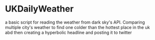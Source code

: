 # UKDailyWeather

a basic script for reading the weather from dark sky's API. Comparing multiple city's weather to find one colder than the hottest place in the uk abd then creating a hyperbolic headline and posting it to twitter
